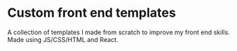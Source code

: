# Custom front end templates
 A collection of templates I made from scratch to improve my front end skills. Made using JS/CSS/HTML and React.
